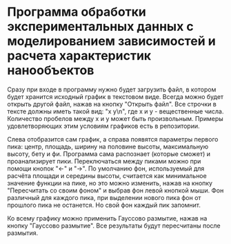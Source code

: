 # Программа обработки экспериментальных данных с моделированием зависимостей и расчета характеристик нанообъектов

Сразу при входе в программу нужно будет загрузить файл, в котором будет хранится исходный график в текстовом виде. Всегда можно будет открыть другой файл, нажав на кнопку "Открыть файл". Все строчки в тексте должны иметь такой вид: "x y\n", где х и у - вещественные числа. Количество пробелов между х и у может быть произвольным. Примеры удовлетворяющих этим условиям графиков есть в репозитории.

Слева отобразится сам график, а справа появятся параметры первого пика: центр, площадь, ширину на половине высоты, максимальную высоту, бету и фи. Программа сама распознает (которые сможет) и проанализирует пики. Переключаться между пиками можно при помощи кнопок "<-" и "->". По умолчанию фон, используемый для расчёта площади и середины высоты, считается как минимальное значение функции на пике, но это можно изменить, нажав на кнопку "Пересчитать со своим фоном" и выбрав фон левой кнопкой мыши. Фон различный для каждого пика, при выделении нового пика фон от прошлого пика не останется. Но свой фон каждый пик запомнит.

Ко всему графику можно применить Гауссово размытие, нажав на кнопку "Гауссово размытие". Все результаты будут пересчитаны после размытия.
